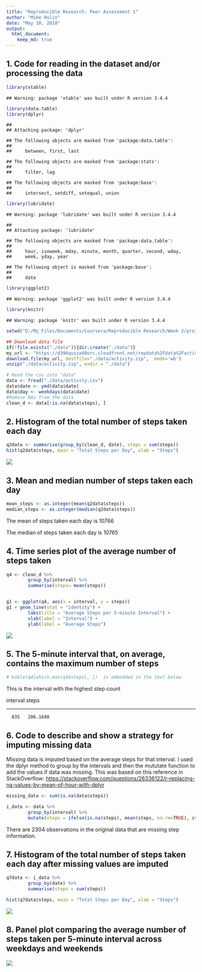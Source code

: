 ```yaml
---
title: "Reproducible Research: Peer Assessment 1"
author: "Mike Hulin"
date: "May 10, 2018"
output: 
  html_document:
    keep_md: true
---
```



## 1.  Code for reading in the dataset and/or processing the data


```r
library(xtable)
```

```
## Warning: package 'xtable' was built under R version 3.4.4
```

```r
library(data.table)
library(dplyr)
```

```
## 
## Attaching package: 'dplyr'
```

```
## The following objects are masked from 'package:data.table':
## 
##     between, first, last
```

```
## The following objects are masked from 'package:stats':
## 
##     filter, lag
```

```
## The following objects are masked from 'package:base':
## 
##     intersect, setdiff, setequal, union
```

```r
library(lubridate)
```

```
## Warning: package 'lubridate' was built under R version 3.4.4
```

```
## 
## Attaching package: 'lubridate'
```

```
## The following objects are masked from 'package:data.table':
## 
##     hour, isoweek, mday, minute, month, quarter, second, wday,
##     week, yday, year
```

```
## The following object is masked from 'package:base':
## 
##     date
```

```r
library(ggplot2)
```

```
## Warning: package 'ggplot2' was built under R version 3.4.4
```

```r
library(knitr)
```

```
## Warning: package 'knitr' was built under R version 3.4.4
```

```r
setwd("D:/My_Files/Documents/Coursera/Reproducible Research/Week 2/proj1/")

## Download data file
if(!file.exists("./data")){dir.create("./data")}
my_url <- "https://d396qusza40orc.cloudfront.net/repdata%2Fdata%2Factivity.zip"
download.file(my_url, destfile="./data/activity.zip",  mode='wb')
unzip("./data/activity.zip", exdir = "./data")

# Read the csv into "data"
data <- fread("./data/activity.csv")
data$date <- ymd(data$date)
data$day <- weekdays(data$date)
#Remove NAs from the data
clean_d <- data[!is.na(data$steps), ]
```

## 2. Histogram of the total number of steps taken each day


```r
q2data <- summarise(group_by(clean_d, date), steps = sum(steps))
hist(q2data$steps, main = "Total Steps per Day", xlab = "Steps")
```

![](PA1_template_files/figure-html/question_2-1.png)<!-- -->

## 3. Mean and median number of steps taken each day

```r
mean_steps <- as.integer(mean(q2data$steps))
median_steps <- as.integer(median(q2data$steps))
```
The mean of steps taken each day is 10766

The median of steps taken each day is 10765


## 4. Time series plot of the average number of steps taken


```r
q4 <- clean_d %>%
        group_by(interval) %>%
        summarise(steps= mean(steps))


g1 <- ggplot(q4, aes(x = interval, y = steps))
g1 + geom_line(stat = "identity") + 
        labs(title = "Average Steps per 5-minute Interval") +
        xlab(label = "Interval") + 
        ylab(label = "Average Steps") 
```

![](PA1_template_files/figure-html/question_4-1.png)<!-- -->

## 5. The 5-minute interval that, on average, contains the maximum number of steps


```r
# kable(q4[which.max(q4$steps), ])  is embedded in the text below
```

This is the interval with the highest step count



 interval      steps
---------  ---------
      835   206.1698



## 6. Code to describe and show a strategy for imputing missing data

Missing data is imputed based on the average steps for that interval.  I used the dplyr method to group by the intervals and then the mututate function to add the values if data was missing.
This was based on this reference in StackOverflow: https://stackoverflow.com/questions/26336122/r-replacing-na-values-by-mean-of-hour-with-dplyr


```r
missing_data <- sum(is.na(data$steps))

i_data <- data %>%
        group_by(interval) %>%
        mutate(steps = ifelse(is.na(steps), mean(steps, na.rm=TRUE), steps))
```
There are 2304 observations in the original data that are missing step information.



## 7. Histogram of the total number of steps taken each day after missing values are imputed


```r
q7data <- i_data %>%
        group_by(date) %>%
        summarise(steps = sum(steps))

hist(q7data$steps, main = "Total Steps per Day", xlab = "Steps")
```

![](PA1_template_files/figure-html/question_7-1.png)<!-- -->

## 8. Panel plot comparing the average number of steps taken per 5-minute interval across weekdays and weekends

![](PA1_template_files/figure-html/question_8-1.png)<!-- -->
